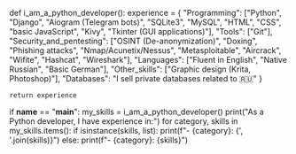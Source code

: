 def i_am_a_python_developer():
    experience = {
        "Programming": ["Python", "Django", "Aiogram (Telegram bots)", "SQLite3", "MySQL", "HTML", "CSS", 
                        "basic JavaScript", "Kivy", "Tkinter (GUI applications)"],
        "Tools": ["Git"],
        "Security_and_pentesting": ["OSINT (De-anonymization)", "Doxing", "Phishing attacks", 
                                    "Nmap/Acunetix/Nessus", "Metasploitable", "Aircrack", "Wifite", 
                                    "Hashcat", "Wireshark"],
        "Languages": ["Fluent in English", "Native Russian", "Basic German"],
        "Other_skills": ["Graphic design (Krita, Photoshop)"],
        "Databases": "I sell private databases related to 🇷🇺"
    }

    return experience

if __name__ == "__main__":
    my_skills = i_am_a_python_developer()
    print("As a Python developer, I have experience in:")
    for category, skills in my_skills.items():
        if isinstance(skills, list):
            print(f"- {category}: {', '.join(skills)}")
        else:
            print(f"- {category}: {skills}")
